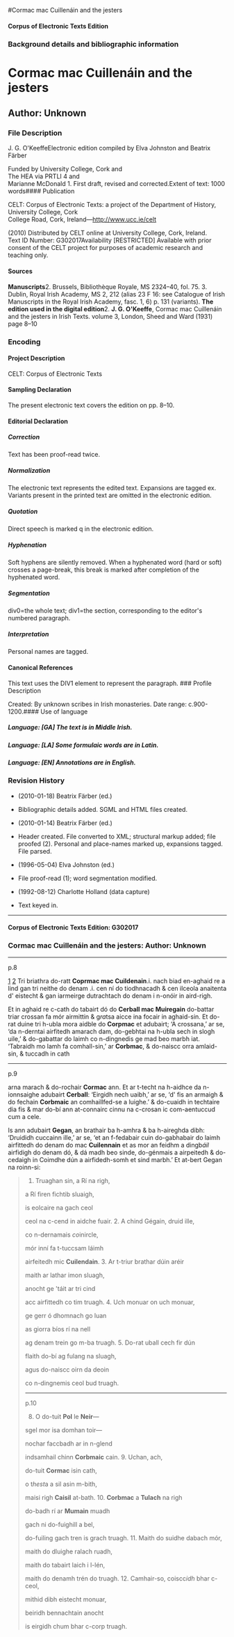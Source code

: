 

#Cormac mac Cuillenáin and the jesters


<!-- // 
 function footNote(link) {
 openpopup = window.open(link,"openpopup","width=512,height=128,left=256,top=256,resizable=no,scrollbars=1,menubar=1,statusbar=0,toolbar=0");
}
// -->



#### Corpus of Electronic Texts Edition


### Background details and bibliographic information


Cormac mac Cuillenáin and the jesters
=====================================


Author: Unknown
---------------


### File Description

J. G. O'KeeffeElectronic edition compiled by Elva Johnston and Beatrix Färber

Funded by University College, Cork and  
The HEA via PRTLI 4 and  
Marianne McDonald 1. First draft, revised and corrected.Extent of text: 1000 words#### Publication


CELT: Corpus of Electronic Texts: a project of the Department of History, University College, Cork  
College Road, Cork, Ireland—http://www.ucc.ie/celt

 (2010) Distributed by CELT online at University College, Cork, Ireland.  
Text ID Number: G302017Availability [RESTRICTED] 
Available with prior consent of the CELT project for purposes of academic research and teaching only.


#### Sources


**Manuscripts**2. Brussels, Bibliothèque Royale, MS 2324–40, fol. 75.
3. Dublin, Royal Irish Academy, MS 2, 212 (alias 23 F 16: see Catalogue of Irish Manuscripts in the Royal Irish Academy, fasc. 1, 6) p. 131 (variants).
**The edition used in the digital edition**2. **J. G. O'Keeffe**, Cormac mac Cuillenáin and the jesters in Irish Texts. volume 3, London, Sheed and Ward (1931) page 8–10

### Encoding


#### Project Description


CELT: Corpus of Electronic Texts


#### Sampling Declaration


The present electronic text covers the edition on pp. 8–10.


#### Editorial Declaration


##### Correction


Text has been proof-read twice.


##### Normalization


The electronic text represents the edited text. Expansions are tagged ex. Variants present in the printed text are omitted in the electronic edition.


##### Quotation


Direct speech is marked q in the electronic edition.


##### Hyphenation


Soft hyphens are silently removed. When a hyphenated word (hard or soft) crosses a page-break, this break is marked after completion of the hyphenated word.


##### Segmentation


div0=the whole text; div1=the section, corresponding to the editor's numbered paragraph.


##### Interpretation


Personal names are tagged.


#### Canonical References


This text uses the DIV1 element to represent the paragraph. ### Profile Description


Created: By unknown scribes in Irish monasteries.
 Date range: c.900-1200.#### Use of language


##### Language: [GA] The text is in Middle Irish.


##### Language: [LA] Some formulaic words are in Latin.


##### Language: [EN] Annotations are in English.


### Revision History


* (2010-01-18) Beatrix Färber (ed.)

* Bibliographic details added. SGML and HTML files created.
* (2010-01-14) Beatrix Färber (ed.)

* Header created. File converted to XML; structural markup added; file proofed (2). Personal and place-names marked up, expansions tagged. File parsed.
* (1996-05-04) Elva Johnston (ed.)

* File proof-read (1); word segmentation modified.
* (1992-08-12) Charlotte Holland (data capture)

* Text keyed in.




---


#### Corpus of Electronic Texts Edition: G302017


### Cormac mac Cuillenáin and the jesters: Author: Unknown




---

p.8


[1](javascript:footNote('G302017/note001.html'))
[2](javascript:footNote('G302017/note002.html')) Tri briathra do-ratt **Coprmac mac Cuildenain**.i. nach biad en-aghaid re a lind gan tri neithe do denam .i. cen ní do tiodhnacadh & cen ilceola anaitenta d' eistecht & gan iarmeirge dutrachtach do denam i n-onóir in aird-righ.


Et in aghaid re c-cath do tabairt dó do **Cerball mac Muiregain** do-battar triar crossan fa mór airmittin & g*ra*tsa aicce ina focair in aghaid-sin. Et do-rat duine tri h-ubla mora aidble do **Corpmac** et adubairt; ‘A crossana,’ ar se, ‘da n-derntai airfitedh amarach dam, do-gebhtai na h-ubla sech in slogh uile,’ & do-gabattar do laimh co n-dingnedis ge mad beo marbh iat. ‘Tabraidh mo lamh fa comhall-sin,’ ar **Corbmac**, & do-naiscc orra amlaid-sin, & tuccadh in cath



---

p.9



arna marach & do-rochair **Cormac** ann. Et ar t-techt na h-aidhce da n-ionnsaighe adubairt **Cerball**: ‘Eirgidh nech uaibh,’ ar se, ‘d' fis an armaigh & do fechain **Corbmaic** an comhaillfed-se a luighe.’ & do-cuaidh in techtaire dia fis & mar do-bí ann at-connairc cinnu na c-crosan ic com-aentuccud cum a cele.


Is ann adubairt **Gegan**, an brathair ba h-amhra & ba h-aireghda dibh: ‘Druididh cuccainn ille,’ ar se, ‘et an f-fedabair cuin do-gabhabair do laimh airfittedh do denam do mac **Cuilennain** et as mor an feidhm a dingb*áil* airfidigh do denam dó, & dá madh beo sinde, do-génmais a airpeitedh & do-cedaigh in Coimdhe dún a airfidedh-somh et sind marbh.’ Et at-bert Gegan na roinn-si: 


> 1. Truaghan sin, a Rí na righ,
>   
> a Rí firen fichtib sluaigh,
>   
> is eolcaire na gach ceol
>   
> ceol na c-cend in aidche fuair.
> 2. A chind Gégain, druid ille,
>   
> co n-dernamais *co*inircle,
>   
> mór inní fa t-tuccsam láimh
>   
> airfeitedh mic **Cuilendain**.
> 3. Ar t-triur brathar dúin aréir
>   
> maith ar lathar imon sluagh,
>   
> anocht ge 'táit ar tri cind
>   
> acc airfittedh co tim truagh.
> 4. Uch monuar on uch monuar,
>   
> ge gerr ó dhomnach go luan
>   
> as giorra bíos rí na nell
>   
> ag denam trein go m-ba truagh.
> 5. Do-rat uball cech fir dún
>   
> flaith do-bí ag fulang na sluagh,
>   
> agus do-naiscc oirn da deoin
>   
> co n-dingnemis ceol bud truagh.
> 
> 
> ---
> 
> p.10
> 
> 8. O do-tuit **Pol** le **Neir**—
>   
> sgel mor isa domhan toir—
>   
> nochar faccbadh ar in n-glend
>   
> indsamhail chinn **Corbmaic** cain.
> 9. Uchan, ach,
>   
> do-tuit **Cormac** isin cath,
>   
> o t*hest*a a sil asin m-bith,
>   
> maisi righ **Caisil** at-bath.
> 10. **Corbmac** a **Tulach** na righ
>   
> do-badh rí ar **Mumain** muadh
>   
> gach ni do-fuighill a bel,
>   
> do-fuiling gach tren is grach truagh.
> 11. Maith do suidhe dabach mór,
>   
> maith do dluighe ralach ruadh,
>   
> maith do tabairt laich i l-lén,
>   
> maith do denamh trén do truagh.
> 12. Camhair-so, coiscc*idh* bhar c-ceol,
>   
> mithid dibh eistecht monuar,
>   
> beiridh bennachtain anocht
>   
> is eirgidh chum bhar c-corp truagh.
> 
















